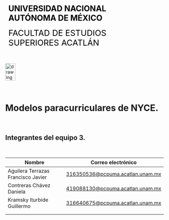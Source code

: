 <div style="display: table;">
    <div style="width: 75%;float: left;margin: auto;padding: 50px 0px 50px 10px; float: left;">
        <span style="color: black;font-size: 25px;font-weight: bold;">UNIVERSIDAD NACIONAL AUTÓNOMA DE MÉXICO</span></br></br>
        <span style="color: black;font-size: 26px;">FACULTAD DE ESTUDIOS SUPERIORES ACATLÁN</span>
    </div>
    <img src="/archivos/index/fesa.png" alt="drawing" width="200" style="width: 25%;"/>
</div>

&nbsp;

# Modelos paracurriculares de NYCE.
<br>

## Integrantes del equipo 3.
<br>

| Nombre | Correo electrónico | 
|--------|--------------------|
| Aguilera Terrazas Francisco Javier | 316350536@pcpuma.acatlan.unam.mx |
| Contreras Chávez Daniela           | 419088130@pcpuma.acatlan.unam.mx |
| Kramsky Iturbide Guillermo         | 316640675@pcpuma.acatlan.unam.mx |
|                                    |                                  |
|                                    |                                  |
